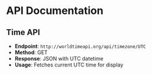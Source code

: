 # API Documentation
## Time API
- **Endpoint**: `http://worldtimeapi.org/api/timezone/UTC`
- **Method**: GET
- **Response**: JSON with UTC datetime
- **Usage**: Fetches current UTC time for display
